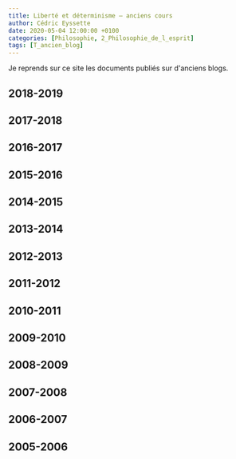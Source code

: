 ```yaml
---
title: Liberté et déterminisme – anciens cours
author: Cédric Eyssette
date: 2020-05-04 12:00:00 +0100
categories: [Philosophie, 2_Philosophie_de_l_esprit]
tags: [T_ancien_blog]
---
```


Je reprends sur ce site les documents publiés sur d'anciens blogs.

## 2018-2019



## 2017-2018


## 2016-2017


## 2015-2016


## 2014-2015


## 2013-2014


## 2012-2013


## 2011-2012


## 2010-2011


## 2009-2010


## 2008-2009


## 2007-2008


## 2006-2007


## 2005-2006

